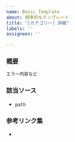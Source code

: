 ```yaml
---
name: Basic_Template
about: 標準的なテンプレート
title: "[カテゴリー] 詳細"
labels: ''
assignees: ''

---
```


### 概要

```bash
エラー内容など
```

### 該当ソース

* `path`

### 参考リンク集

* 
